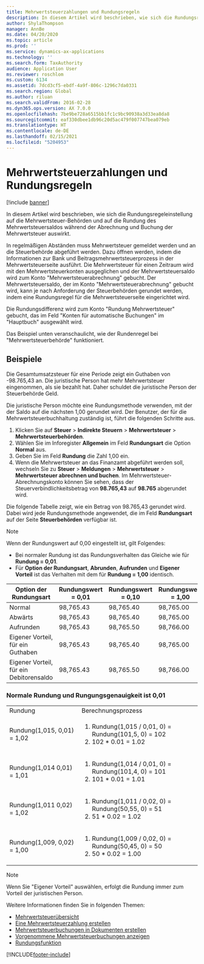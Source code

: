 ```yaml
---
title: Mehrwertsteuerzahlungen und Rundungsregeln
description: In diesem Artikel wird beschrieben, wie sich die Rundungsregeleinstellung auf die Mehrwertsteuer-Behörden und auf die Rundung des Mehrwertsteuersaldos während der Abrechnung und Buchung der Mehrwertsteuer auswirkt.
author: ShylaThompson
manager: AnnBe
ms.date: 04/20/2020
ms.topic: article
ms.prod: ''
ms.service: dynamics-ax-applications
ms.technology: ''
ms.search.form: TaxAuthority
audience: Application User
ms.reviewer: roschlom
ms.custom: 6134
ms.assetid: 7dcd3cf5-ebdf-4a9f-806c-1296c7da0331
ms.search.region: Global
ms.author: riluan
ms.search.validFrom: 2016-02-28
ms.dyn365.ops.version: AX 7.0.0
ms.openlocfilehash: 7be9be728a6515bb1fc1c9bc90938a3d33ea8da8
ms.sourcegitcommit: eaf330dbee1db96c20d5ac479f007747bea079eb
ms.translationtype: HT
ms.contentlocale: de-DE
ms.lasthandoff: 02/15/2021
ms.locfileid: "5204953"
---
```

# <a name="sales-tax-payments-and-rounding-rules"></a>Mehrwertsteuerzahlungen und Rundungsregeln

[!include [banner](../includes/banner.md)]

In diesem Artikel wird beschrieben, wie sich die Rundungsregeleinstellung auf die Mehrwertsteuer-Behörden und auf die Rundung des Mehrwertsteuersaldos während der Abrechnung und Buchung der Mehrwertsteuer auswirkt.

In regelmäßigen Abständen muss Mehrwertsteuer gemeldet werden und an die Steuerbehörde abgeführt werden. Dazu öffnen werden, indem die Informationen zur Bank und Beitragsmehrwertsteuerprozess in der Mehrwertsteuerseite ausführt. Die Mehrwertsteuer für einen Zeitraum wird mit den Mehrwertsteuerkonten ausgeglichen und der Mehrwertsteuersaldo wird zum Konto "Mehrwertsteuerabrechnung" gebucht. Der Mehrwertsteuersaldo, der im Konto "Mehrwertsteuerabrechnung" gebucht wird, kann je nach Anforderung der Steuerbehörden gerundet werden, indem eine Rundungsregel für die Mehrwertsteuerseite eingerichtet wird. 

Die Rundungsdifferenz wird zum Konto "Rundung Mehrwertsteuer" gebucht, das im Feld "Konten für automatische Buchungen" im "Hauptbuch" ausgewählt wird.

Das Beispiel unten veranschaulicht, wie der Rundenregel bei "Mehrwertsteuerbehörde" funktioniert.

## <a name="examples"></a>Beispiele

Die Gesamtumsatzsteuer für eine Periode zeigt ein Guthaben von -98.765,43 an. Die juristische Person hat mehr Mehrwertsteuer eingenommen, als sie bezahlt hat. Daher schuldet die juristische Person der Steuerbehörde Geld. 

Die juristische Person möchte eine Rundungsmethode verwenden, mit der der Saldo auf die nächsten 1,00 gerundet wird. Der Benutzer, der für die Mehrwertsteuerbuchhaltung zuständig ist, führt die folgenden Schritte aus.

1. Klicken Sie auf **Steuer** > **Indirekte Steuern** > **Mehrwertsteuer** > **Mehrwertsteuerbehörden**.
2. Wählen Sie im Inforegister **Allgemein** im Feld **Rundungsart** die Option **Normal** aus.
3. Geben Sie im Feld **Rundung** die Zahl 1,00 ein.
4. Wenn die Mehrwertsteuer an das Finanzamt abgeführt werden soll, wechseln Sie zu **Steuer** > **Meldungen** > **Mehrwertsteuer** > **Mehrwertsteuer abrechnen und buchen**. Im Mehrwertsteuer-Abrechnungskonto können Sie sehen, dass der Steuerverbindlichkeitsbetrag von **98.765,43** auf **98.765** abgerundet wird.

Die folgende Tabelle zeigt, wie ein Betrag von 98.765,43 gerundet wird. Dabei wird jede Rundungsmethode angewendet, die im Feld **Rundungsart** auf der Seite **Steuerbehörden** verfügbar ist.

> [!NOTE]                                                                                  
> Wenn der Rundungswert auf 0,00 eingestellt ist, gilt Folgendes:
>
> - Bei normaler Rundung ist das Rundungsverhalten das Gleiche wie für **Rundung = 0,01**.
> - Für **Option der Rundungsart**, **Abrunden**, **Aufrunden** und **Eigener Vorteil** ist das Verhalten mit dem für **Rundung = 1,00** identisch.

| Option der Rundungsart                | Rundungswert = 0,01 | Rundungswert = 0,10 | Rundungswert = 1,00 | Rundungswert = 100,00 | Rundungswert = 0,00   |
|-------------------------------------|------------------------|------------------------|------------------------|--------------------------|--------------------------|
| Normal                              | 98,765.43              | 98,765.40              | 98,765.00              | 98,800.00                | 98,765.43                |
| Abwärts                            | 98,765.43              | 98,765.40              | 98,765.00              | 98,700.00                | 98,765.00                |
| Aufrunden                         | 98,765.43              | 98,765.50              | 98,766.00              | 98,800.00                | 98,766.00                |
| Eigener Vorteil, für ein Guthaben | 98,765.43              | 98,765.40              | 98,765.00              | 98,700.00                | 98,765.00                |
| Eigener Vorteil, für ein Debitorensaldo  | 98,765.43              | 98,765.50              | 98,766.00              | 98,800.00                | 98,766.00                |

### <a name="normal-round-and-round-precision-is-001"></a>Normale Rundung und Rungungsgenauigkeit ist 0,01

<table>
  <tr>
    <td>Rundung
    </td>
    <td>Berechnungsprozess
    </td>
  </tr>
    <tr>
    <td>Rundung(1,015, 0,01) = 1,02
    </td>
    <td>
      <ol>
        <li>Rundung(1,015 / 0,01, 0) = Rundung(101,5, 0) = 102
        </li>
        <li>102 * 0.01 = 1.02
        </li>
      </ol>
    </td>
  </tr>
    <tr>
    <td>Rundung(1,014 0,01) = 1,01
    </td>
    <td> <ol>
        <li>Rundung(1,014 / 0,01, 0) = Rundung(101,4, 0) = 101
        </li>
        <li>101 * 0.01 = 1.01
        </li>
      </ol>
    </td>
  </tr>
    <tr>
    <td>Rundung(1,011 0,02) = 1,02
    </td>
    <td> <ol>
        <li>Rundung(1,011 / 0,02, 0) = Rundung(50,55, 0) = 51
        </li>
        <li>51 * 0.02 = 1.02
        </li>
      </ol>
    </td>
  </tr>
    <tr>
    <td>Rundung(1,009, 0,02) = 1,00
    </td>
    <td> <ol>
        <li>Rundung(1,009 / 0,02, 0) = Rundung(50,45, 0) = 50
        </li>
        <li>50 * 0.02 = 1.00
        </li>
      </ol>
    </td>
  </tr>
</table>

> [!NOTE]                                                                                  
> Wenn Sie "Eigener Vorteil" auswählen, erfolgt die Rundung immer zum Vorteil der juristischen Person. 

Weitere Informationen finden Sie in folgenden Themen:
- [Mehrwertsteuerübersicht](indirect-taxes-overview.md)
- [Eine Mehrwertsteuerzahlung erstellen](tasks/create-sales-tax-payment.md)
- [Mehrwertsteuerbuchungen in Dokumenten erstellen](tasks/create-sales-tax-transactions-documents.md)
- [Vorgenommene Mehrwertsteuerbuchungen anzeigen](tasks/view-posted-sales-tax-transactions.md)
- [Rundungsfunktion](https://msdn.microsoft.com/library/aa850656.aspx)




[!INCLUDE[footer-include](../../includes/footer-banner.md)]